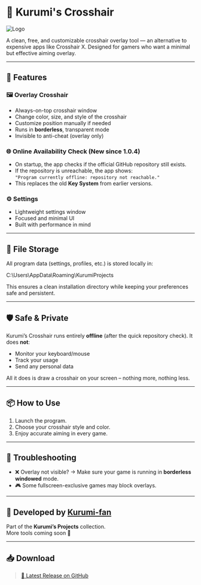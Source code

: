 # 🎯 Kurumi's Crosshair

![Logo](https://imgur.com/b4c8SL1.png)

A clean, free, and customizable crosshair overlay tool — an alternative to expensive apps like Crosshair X. Designed for gamers who want a minimal but effective aiming overlay.

---

## 🚀 Features

### 🖼️ Overlay Crosshair

* Always-on-top crosshair window
* Change color, size, and style of the crosshair
* Customize position manually if needed
* Runs in **borderless**, transparent mode
* Invisible to anti-cheat (overlay only)

### 🌐 Online Availability Check (New since 1.0.4)

* On startup, the app checks if the official GitHub repository still exists.  
* If the repository is unreachable, the app shows:  
  `"Program currently offline: repository not reachable."`  
* This replaces the old **Key System** from earlier versions.

### ⚙️ Settings

* Lightweight settings window
* Focused and minimal UI
* Built with performance in mind

---

## 💾 File Storage

All program data (settings, profiles, etc.) is stored locally in:

C:\Users<user>\AppData\Roaming\KurumiProjects

This ensures a clean installation directory while keeping your preferences safe and persistent.

---

## 🛡️ Safe & Private

Kurumi’s Crosshair runs entirely **offline** (after the quick repository check). It does **not**:

* Monitor your keyboard/mouse
* Track your usage
* Send any personal data

All it does is draw a crosshair on your screen – nothing more, nothing less.

---

## 📦 How to Use

1. Launch the program.  
2. Choose your crosshair style and color.  
3. Enjoy accurate aiming in every game.  

---

## 🧠 Troubleshooting

* ❌ Overlay not visible? → Make sure your game is running in **borderless windowed** mode.  
* 🎮 Some fullscreen-exclusive games may block overlays.  

---

## 👤 Developed by [Kurumi-fan](https://github.com/Kurumi-fan)

Part of the **Kurumi’s Projects** collection.  
More tools coming soon 💜

---

## 📥 Download

> [📁 Latest Release on GitHub](https://github.com/Kurumi-fan/Kurumi-s-Crosshair/releases)
